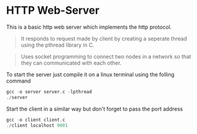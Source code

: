 # HTTP Web-Server
This is a basic http web server which implements the http protocol.
> It responds to request made by client by creating a seperate thread using the pthread library in C.

> Uses socket programming to connect two nodes in a network so that they can communicated with each other.

To start the server just compile it on a linux terminal using the folling command
```c
gcc -o server server.c -lpthread
./server
```

Start the client in a similar way but don't forget to pass the port address
```c
gcc -o client client.c
./client localhost 9001
```
